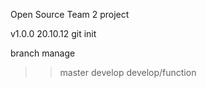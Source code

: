 Open Source Team 2 project

v1.0.0 20.10.12 git init

branch manage
>> master
>> develop
>> develop/function
